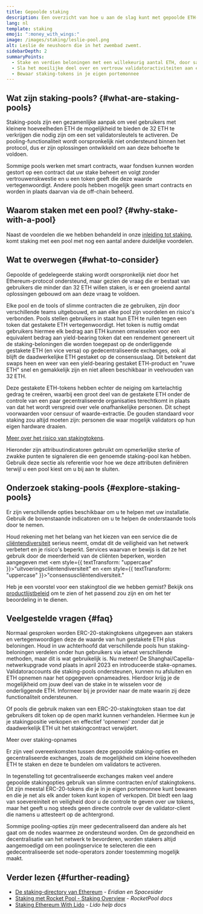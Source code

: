 ```yaml
---
title: Gepoolde staking
description: Een overzicht van hoe u aan de slag kunt met gepoolde ETH-staking
lang: nl
template: staking
emoji: ":money_with_wings:"
image: /images/staking/leslie-pool.png
alt: Leslie de neushoorn die in het zwembad zwemt.
sidebarDepth: 2
summaryPoints:
  - Stake en verdien beloningen met een willekeurig aantal ETH, door samen te werken met anderen
  - Sla het moeilijke deel over en vertrouw validatoractiviteiten aan een derde toe
  - Bewaar staking-tokens in je eigen portemonnee
---
```


## Wat zijn staking-pools? {#what-are-staking-pools}

Staking-pools zijn een gezamenlijke aanpak om veel gebruikers met kleinere hoeveelheden ETH de mogelijkheid te bieden de 32 ETH te verkrijgen die nodig zijn om een set validatorsleutels te activeren. De pooling-functionaliteit wordt oorspronkelijk niet ondersteund binnen het protocol, dus er zijn oplossingen ontwikkeld om aan deze behoefte te voldoen.

Sommige pools werken met smart contracts, waar fondsen kunnen worden gestort op een contract dat uw stake beheert en volgt zonder vertrouwenskwestie en u een token geeft die deze waarde vertegenwoordigt. Andere pools hebben mogelijk geen smart contracts en worden in plaats daarvan via de off-chain beheerd.

## Waarom staken met een pool? {#why-stake-with-a-pool}

Naast de voordelen die we hebben behandeld in onze [inleiding tot staking](/staking/), komt staking met een pool met nog een aantal andere duidelijke voordelen.

<CardGrid>
  <Card title="Lage barrière voor instap" emoji="🐟" description="Not a whale? No problem. Most staking pools let you stake virtually any amount of ETH by joining forces with other stakers, unlike staking solo which requires 32 ETH." />
  <Card title="Stake vandaag nog" emoji=":stopwatch:" description="Staking with a pool is as easy as a token swap. No need to worry about hardware setup and node maintenance. Pools allow you to deposit your ETH which enables node operators to run validators. Rewards are then distributed to contributors minus a fee for node operations." />
  <Card title="Staking tokens" emoji=":droplet:" description="Many staking pools provide a token that represents a claim on your staked ETH and the rewards it generates. This allows you to make use of your staked ETH, e.g. as collateral in DeFi applications." />
</CardGrid>

<StakingComparison page="pools" />

## Wat te overwegen {#what-to-consider}

Gepoolde of gedelegeerde staking wordt oorspronkelijk niet door het Ethereum-protocol ondersteund, maar gezien de vraag die er bestaat van gebruikers die minder dan 32 ETH willen staken, is er een groeiend aantal oplossingen gebouwd om aan deze vraag te voldoen.

Elke pool en de tools of slimme contracten die ze gebruiken, zijn door verschillende teams uitgebouwd, en aan elke pool zijn voordelen en risico's verbonden. Pools stellen gebruikers in staat hun ETH te ruilen tegen een token dat gestakete ETH vertegenwoordigt. Het token is nuttig omdat gebruikers hiermee elk bedrag aan ETH kunnen omwisselen voor een equivalent bedrag aan yield-bearing token dat een rendement genereert uit de staking-beloningen die worden toegepast op de onderliggende gestakete ETH (en vice versa) op gedecentraliseerde exchanges, ook al blijft de daadwerkelijke ETH gestaket op de consensuslaag. Dit betekent dat swaps heen en weer van een yield-bearing gestaket ETH-product en "ruwe ETH" snel en gemakkelijk zijn en niet alleen beschikbaar in veelvouden van 32 ETH.

Deze gestakete ETH-tokens hebben echter de neiging om kartelachtig gedrag te creëren, waarbij een groot deel van de gestakete ETH onder de controle van een paar gecentraliseerde organisaties terechtkomt in plaats van dat het wordt verspreid over vele onafhankelijke personen. Dit schept voorwaarden voor censuur of waarde-extractie. De gouden standaard voor staking zou altijd moeten zijn: personen die waar mogelijk validators op hun eigen hardware draaien.

[Meer over het risico van stakingtokens](https://notes.ethereum.org/@djrtwo/risks-of-lsd).

Hieronder zijn attribuutindicatoren gebruikt om opmerkelijke sterke of zwakke punten te signaleren die een genoemde staking-pool kan hebben. Gebruik deze sectie als referentie voor hoe we deze attributen definiëren terwijl u een pool kiest om u bij aan te sluiten.

<StakingConsiderations page="pools" />

## Onderzoek staking-pools {#explore-staking-pools}

Er zijn verschillende opties beschikbaar om u te helpen met uw installatie. Gebruik de bovenstaande indicatoren om u te helpen de onderstaande tools door te nemen.

<ProductDisclaimer />

<StakingProductsCardGrid category="pools" />

Houd rekening met het belang van het kiezen van een service die de [cliëntendiversiteit](/developers/docs/nodes-and-clients/client-diversity/) serieus neemt, omdat dit de veiligheid van het netwerk verbetert en je risico's beperkt. Services waarvan er bewijs is dat ze het gebruik door de meerderheid van de cliënten beperken, worden aangegeven met <em style={{ textTransform: "uppercase" }}>"uitvoeringscliëntendiversiteit"</em> en <em style={{ textTransform: "uppercase" }}>"consensuscliëntendiversiteit."</em>

Heb je een voorstel voor een stakingtool die we hebben gemist? Bekijk ons [productlijstbeleid](/contributing/adding-staking-products/) om te zien of het passend zou zijn en om het ter beoordeling in te dienen.

## Veelgestelde vragen {#faq}

<ExpandableCard title="Hoe verdien ik beloningen?">
Normaal gesproken worden ERC-20-stakingtokens uitgegeven aan stakers en vertegenwoordigen deze de waarde van hun gestakete ETH plus beloningen. Houd in uw achterhoofd dat verschillende pools hun staking-beloningen verdelen onder hun gebruikers via ietwat verschillende methoden, maar dit is wat gebruikelijk is.
</ExpandableCard>

<ExpandableCard title="Wanneer kan ik mijn stake opnemen?">
Nu meteen! De Shanghai/Capella-netwerkupgrade vond plaats in april 2023 en introduceerde stake-opnames. Validatoraccounts die staking-pools ondersteunen, kunnen nu afsluiten en ETH opnemen naar het opgegeven opnameadres. Hierdoor krijg je de mogelijkheid om jouw deel van de stake in te wisselen voor de onderliggende ETH. Informeer bij je provider naar de mate waarin zij deze functionaliteit ondersteunen.

Of pools die gebruik maken van een ERC-20-stakingtoken staan toe dat gebruikers dit token op de open markt kunnen verhandelen. Hiermee kun je je stakingpositie verkopen en effectief 'opnemen' zonder dat je daadwerkelijk ETH uit het stakingcontract verwijdert.

<ButtonLink href="/staking/withdrawals/">Meer over staking-opnames</ButtonLink>
</ExpandableCard>

<ExpandableCard title="Is dit anders dan staking met mijn exchange?">
Er zijn veel overeenkomsten tussen deze gepoolde staking-opties en gecentraliseerde exchanges, zoals de mogelijkheid om kleine hoeveelheden ETH te staken en deze te bundelen om validators te activeren.

In tegenstelling tot gecentraliseerde exchanges maken veel andere gepoolde stakingopties gebruik van slimme contracten en/of stakingtokens. Dit zijn meestal ERC-20-tokens die je in je eigen portemonnee kunt bewaren en die je net als elk ander token kunt kopen of verkopen. Dit biedt een laag van soevereiniteit en veiligheid door u de controle te geven over uw tokens, maar het geeft u nog steeds geen directe controle over de validator-client die namens u attesteert op de achtergrond.

Sommige pooling-opties zijn meer gedecentraliseerd dan andere als het gaat om de nodes waarmee ze ondersteund worden. Om de gezondheid en decentralisatie van het netwerk te bevorderen, worden stakers altijd aangemoedigd om een poolingservice te selecteren die een gedecentraliseerde set node-operators zonder toestemming mogelijk maakt.
</ExpandableCard>

## Verder lezen {#further-reading}

- [De staking-directory van Ethereum](https://www.staking.directory/) - _Eridian en Spacesider_
- [Staking met Rocket Pool - Staking Overview](https://docs.rocketpool.net/guides/staking/overview.html) - _RocketPool docs_
- [Staking Ethereum With Lido](https://help.lido.fi/en/collections/2947324-staking-ethereum-with-lido) - _Lido help docs_
